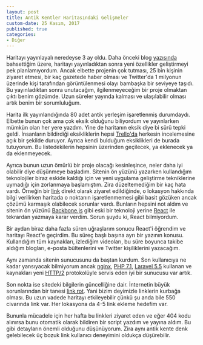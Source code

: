 ```yaml
---
layout: post
title: Antik Kentler Haritasındaki Gelişmeler
custom-date: 25 Kasım, 2017
published: true
categories: 
- Diğer
---
```


Haritayı yayınlayalı neredeyse 3 ay oldu. Daha önceki blog [yazısında](https://raicem.github.io/2017/08/28/turkiyenin-antik-kentleri/) bahsettiğim üzere, haritayı yayınladıktan sonra yeni özellikler geliştirmeyi pek planlamıyordum. Ancak elbette projenin çok tutması, 25 bin kişinin ziyaret etmesi, bir kaç gazetede haber olması ve Twitter'da 1 milyonun üzerinde kişi tarafından görüntülenmesi olayı bambaşka bir seviyeye taşıdı. Bu yayınladıktan sonra unutacağım, ilgilenmeyeceğim bir proje olmaktan çıktı benim gözümde. Uzun süreler yayında kalması ve ulaşılabilir olması artık benim bir sorumluluğum.

Harita ilk yayınlandığında 80 adet antik yerleşim işaretlenmiş durumdaydı. Elbette bunun çok ama çok eksik olduğunu biliyordum ve yayınlarken mümkün olan her yere yazdım. Yine de haritanın eksik diye bi sürü tepki geldi. İnsanların bildirdiği eksikliklerin hepsi [Trello'da](https://trello.com/b/3HLV5QDp/ancientcitiesturkeycom) herkesin
incelemesine açık bir şekilde duruyor. Ayrıca kendi bulduğum eksiklikleri de burada tutuyorum. Bu listedekilerin hepsinin üzerinden geçilecek, ya eklenecek ya da eklenmeyecek.

Ayrıca bunun uzun ömürlü bir proje olacağı kesinleşince, neler daha iyi olabilir diye düşünmeye başladım. Sitenin ön yüzünü yazarken kullandığım teknolojiler biraz eskide kaldığı için ve yeni uygulama geliştirme tekniklerine uymadığı için zorlanmaya başlamıştım. Zira düzeltemediğim bir kaç hata vardı. Örneğin bir [link](https://ancientcitiesturkey.com/tr/knidos) direkt olarak ziyaret edildiğinde, o lokasyon hakkında bilgi verilirken haritada o noktanın işaretlenmemesi gibi basit gözüken ancak çözümü karmaşık olabilecek sorunlar vardı. Bunların hepsini not aldım ve sitenin ön yüzünü [Backbone.js](http://backbonejs.org/) gibi eski bir teknoloji yerine [React](https://reactjs.org/) ile tekrardan yazmaya karar verdim. Sorun şuydu ki, React bilmiyordum.

Bir aydan biraz daha fazla süren uğraşlarım sonucu React'i öğrendim ve haritayı React'e geçirdim. Bu süreç başlı başına ayrı bir yazının konusu. Kullandığım tüm kaynakları, izlediğim videoları, bu süre boyunca takibe aldığım blogları, e-posta bültenlerini ve Twitter kişiliklerini yazacağım.

Aynı zamanda sitenin sunucusunu da baştan kurdum. Son kullanıcıya ne kadar yansıyacak bilmiyorum ancak [nginx](https://nginx.org/en/), [PHP 7.1](http://php.net/), [Laravel 5.5](https://laravel.com/) kullanan ve kaynakları yeni [HTTP/2](https://en.wikipedia.org/wiki/HTTP/2) protokolüyle servis eden iyi bir sunucusu var artık. 

Son nokta ise sitedeki bilgilerin güncelliğine dair. İnternetin büyük sorunlarından bir tanesi [link rot](https://journalistsresource.org/studies/society/internet/website-linking-best-practices-media-online-publishers). Yani bizim deyimizle linklerin kurbağa olması. Bu uzun vadede haritayı etkileyebilir çünkü şu anda bile 550 civarında link var. Her lokasyona da 4-5 link ekleme hedefim var. 

Bununla mücadele için her hafta bu linkleri ziyaret eden ve eğer 404 kodu alınırsa bunu otomatik olarak bildiren bir script yazdım ve yayına aldım. Bu gibi detayların önemli olduğunu düşünüyorum. Zira aynı antik kente denk gelebilecek üç bozuk link kullanıcı deneyimini oldukça düşürebilir.